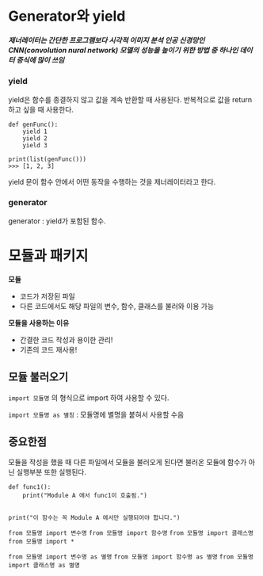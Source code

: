 # Generator와 yield

##### 제너레이터는 간단한 프로그램보다 시각적 이미지 분석 인공 신경망인 CNN(convolution nural network) 모델의 성능을 높이기 위한 방법 중 하나인 데이터 증식에 많이 쓰임

### yield
yield은 함수를 종결하지 않고 값을 계속 반환할 때 사용된다.
반복적으로 값을 return 하고 싶을 때 사용한다.

```
def genFunc():
    yield 1
    yield 2
    yield 3

print(list(genFunc()))
>>> [1, 2, 3]
```

yield 문이 함수 안에서 어떤 동작을 수행하는 것을 제너레이터라고 한다.

### generator
generator : yield가 포함된 함수.


# 모듈과 패키지

**모듈**
- 코드가 저장된 파일
- 다른 코드에서도 해당 파일의 변수, 함수, 클래스를 불러와 이용 가능

**모듈을 사용하는 이유**
- 간결한 코드 작성과 용이한 관리!
- 기존의 코드 재사용!

## 모듈 불러오기

`import 모듈명` 의 형식으로 import 하여 사용할 수 있다.

`import 모듈명 as 별칭` : 모듈명에 별명을 붙혀서 사용할 수음

## 중요한점
모듈을 작성을 했을 때 다른 파일에서 모듈을 불러오게 된다면 불러온 모듈에 함수가 아닌 실행부분 또한 실행된다.

```
def func1():
    print("Module A 에서 func1이 호출됨.")

    
print("이 함수는 꼭 Module A 에서만 실행되어야 합니다.")

```
`from 모듈명 import 변수명`
`from 모듈명 import 함수명`
`from 모듈명 import 클래스명`
`from 모듈명 import *`

`from 모듈명 import 변수명 as 별명`
`from 모듈명 import 함수명 as 별명`
`from 모듈명 import 클래스명 as 별명`